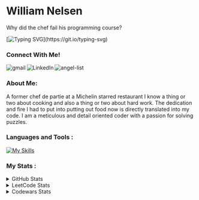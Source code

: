 <h1>William Nelsen</h1>

<p>Why did the chef fail his programming course?</p>
 
[![Typing SVG](https://readme-typing-svg.demolab.com/?lines=He+wrote+too+much+spaghetti+code...)](https://git.io/typing-svg)

<div align="left">
  
### Connect With Me!
[<img align="left" alt="gmail" src="https://img.shields.io/badge/Gmail-D14836?style=for-the-badge&logo=gmail&logoColor=white" />](mailto:wnelsen9@gmail.com) [<img align="left" alt="LinkedIn" src="https://img.shields.io/badge/LinkedIn-0077B5?style=for-the-badge&logo=linkedin&logoColor=white" />](https://www.linkedin.com/in/william-nelsen-571157244/) [<img align="left" alt="angel-list" src="https://img.shields.io/badge/AngelList-000000?style=for-the-badge&logo=AngelList&logoColor=white" />](https://angel.co/u/william-nelsen)<br>
  
### About Me: 
 
 <p>A former chef de partie at a Michelin starred restaurant I know a thing or two about cooking and also a thing or two about hard work. The dedication and fire I had to put into putting out food now is directly translated into my code. I am a meticulous and detail oriented coder with a passion for solving puzzles.</p>

### Languages and Tools :
[![My Skills](https://skillicons.dev/icons?i=react,js,redux,postgres,ruby,rails,nodejs,mongodb,express,aws,git,linux,html,css,vscode,regex,mysql)](https://skillicons.dev)

### My Stats :
 
 <details>
<summary>GitHub Stats</summary>
  <img align="center" alt="William's GitHub Stats" src="https://github-readme-stats.vercel.app/api?username=nelsenW&show_icons=true&theme=dracula" /><img align="center" alt="William's GitHub Streak" src="http://github-readme-streak-stats.herokuapp.com?user=nelsenW&theme=dark&background=000000" />
  <br />
</details>
 
<details>
 <summary>LeetCode Stats</summary>
  <img align="left" alt="William's LeetCode Stats" src="https://leetcard.jacoblin.cool/wnelsen9" />
</details>
 
<details>
 <summary>Codewars Stats</summary>
  <img align="left" alt="William's Codewars Stats" src="https://www.codewars.com/users/Apolly0n/badges/large" />
</details>
 

 
